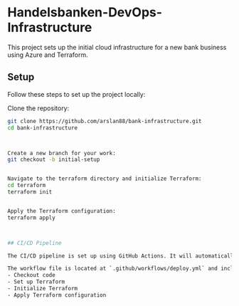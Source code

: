# Handelsbanken-DevOps-Infrastructure
This project sets up the initial cloud infrastructure for a new bank business using Azure and Terraform.

## Setup

Follow these steps to set up the project locally:

Clone the repository:
   ```bash
   git clone https://github.com/arslan88/bank-infrastructure.git
   cd bank-infrastructure



Create a new branch for your work:
git checkout -b initial-setup


Navigate to the terraform directory and initialize Terraform:
cd terraform
terraform init


Apply the Terraform configuration:
terraform apply



## CI/CD Pipeline

The CI/CD pipeline is set up using GitHub Actions. It will automatically deploy the infrastructure when changes are pushed to the `main` branch.

The workflow file is located at `.github/workflows/deploy.yml` and includes the following steps:
- Checkout code
- Set up Terraform
- Initialize Terraform
- Apply Terraform configuration





